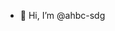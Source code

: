 - 👋 Hi, I’m @ahbc-sdg


<!---
ahbc-sdg/ahbc-sdg is a ✨ special ✨ repository because its `README.md` (this file) appears on your GitHub profile.
You can click the Preview link to take a look at your changes.
--->
